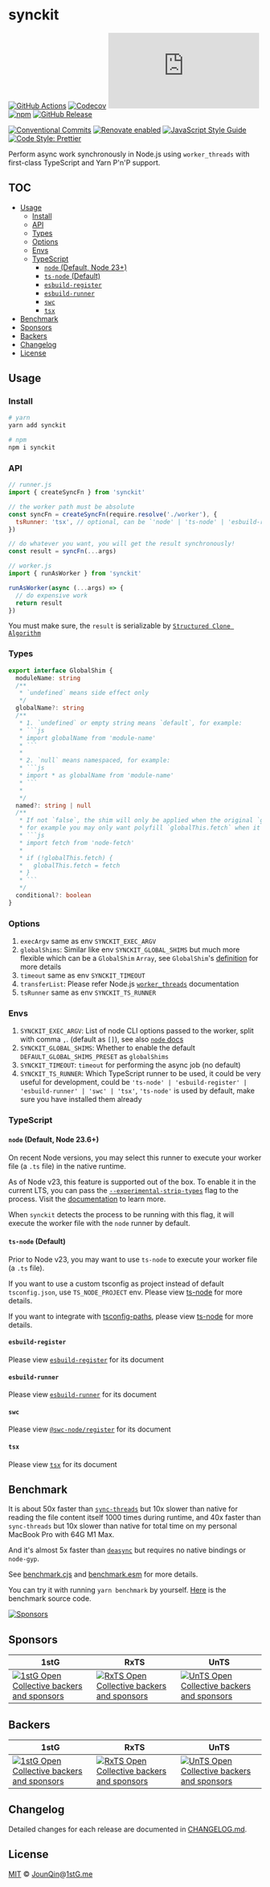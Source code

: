 # synckit

[![GitHub Actions](https://github.com/un-ts/synckit/workflows/CI/badge.svg)](https://github.com/un-ts/synckit/actions/workflows/ci.yml)
[![Codecov](https://img.shields.io/codecov/c/github/un-ts/synckit.svg)](https://codecov.io/gh/un-ts/synckit)
[![type-coverage](https://img.shields.io/badge/dynamic/json.svg?label=type-coverage&prefix=%E2%89%A5&suffix=%&query=$.typeCoverage.atLeast&uri=https%3A%2F%2Fraw.githubusercontent.com%2Fun-ts%2Fsynckit%2Fmain%2Fpackage.json)](https://github.com/plantain-00/type-coverage)
[![npm](https://img.shields.io/npm/v/synckit.svg)](https://www.npmjs.com/package/synckit)
[![GitHub Release](https://img.shields.io/github/release/un-ts/synckit)](https://github.com/un-ts/synckit/releases)

[![Conventional Commits](https://img.shields.io/badge/conventional%20commits-1.0.0-yellow.svg)](https://conventionalcommits.org)
[![Renovate enabled](https://img.shields.io/badge/renovate-enabled-brightgreen.svg)](https://renovatebot.com)
[![JavaScript Style Guide](https://img.shields.io/badge/code_style-standard-brightgreen.svg)](https://standardjs.com)
[![Code Style: Prettier](https://img.shields.io/badge/code_style-prettier-ff69b4.svg)](https://github.com/prettier/prettier)

Perform async work synchronously in Node.js using `worker_threads` with first-class TypeScript and Yarn P'n'P support.

## TOC <!-- omit in toc -->

- [Usage](#usage)
  - [Install](#install)
  - [API](#api)
  - [Types](#types)
  - [Options](#options)
  - [Envs](#envs)
  - [TypeScript](#typescript)
    - [`node` (Default, Node 23+)](#node-default-node-23)
    - [`ts-node` (Default)](#ts-node-default)
    - [`esbuild-register`](#esbuild-register)
    - [`esbuild-runner`](#esbuild-runner)
    - [`swc`](#swc)
    - [`tsx`](#tsx)
- [Benchmark](#benchmark)
- [Sponsors](#sponsors)
- [Backers](#backers)
- [Changelog](#changelog)
- [License](#license)

## Usage

### Install

```sh
# yarn
yarn add synckit

# npm
npm i synckit
```

### API

```js
// runner.js
import { createSyncFn } from 'synckit'

// the worker path must be absolute
const syncFn = createSyncFn(require.resolve('./worker'), {
  tsRunner: 'tsx', // optional, can be `'node' | 'ts-node' | 'esbuild-register' | 'esbuild-runner' | 'tsx'`
})

// do whatever you want, you will get the result synchronously!
const result = syncFn(...args)
```

```js
// worker.js
import { runAsWorker } from 'synckit'

runAsWorker(async (...args) => {
  // do expensive work
  return result
})
```

You must make sure, the `result` is serializable by [`Structured Clone Algorithm`](https://developer.mozilla.org/en-US/docs/Web/API/Web_Workers_API/Structured_clone_algorithm)

### Types

````ts
export interface GlobalShim {
  moduleName: string
  /**
   * `undefined` means side effect only
   */
  globalName?: string
  /**
   * 1. `undefined` or empty string means `default`, for example:
   * ```js
   * import globalName from 'module-name'
   * ```
   *
   * 2. `null` means namespaced, for example:
   * ```js
   * import * as globalName from 'module-name'
   * ```
   *
   */
  named?: string | null
  /**
   * If not `false`, the shim will only be applied when the original `globalName` unavailable,
   * for example you may only want polyfill `globalThis.fetch` when it's unavailable natively:
   * ```js
   * import fetch from 'node-fetch'
   *
   * if (!globalThis.fetch) {
   *   globalThis.fetch = fetch
   * }
   * ```
   */
  conditional?: boolean
}
````

### Options

1. `execArgv` same as env `SYNCKIT_EXEC_ARGV`
2. `globalShims`: Similar like env `SYNCKIT_GLOBAL_SHIMS` but much more flexible which can be a `GlobalShim` `Array`, see `GlobalShim`'s [definition](#types) for more details
3. `timeout` same as env `SYNCKIT_TIMEOUT`
4. `transferList`: Please refer Node.js [`worker_threads`](https://nodejs.org/api/worker_threads.html#:~:text=Default%3A%20true.-,transferList,-%3CObject%5B%5D%3E%20If) documentation
5. `tsRunner` same as env `SYNCKIT_TS_RUNNER`

### Envs

1. `SYNCKIT_EXEC_ARGV`: List of node CLI options passed to the worker, split with comma `,`. (default as `[]`), see also [`node` docs](https://nodejs.org/api/worker_threads.html)
2. `SYNCKIT_GLOBAL_SHIMS`: Whether to enable the default `DEFAULT_GLOBAL_SHIMS_PRESET` as `globalShims`
3. `SYNCKIT_TIMEOUT`: `timeout` for performing the async job (no default)
4. `SYNCKIT_TS_RUNNER`: Which TypeScript runner to be used, it could be very useful for development, could be `'ts-node' | 'esbuild-register' | 'esbuild-runner' | 'swc' | 'tsx'`, `'ts-node'` is used by default, make sure you have installed them already

### TypeScript

#### `node` (Default, Node 23.6+)

On recent Node versions, you may select this runner to execute your worker file (a `.ts` file) in the native runtime.

As of Node v23, this feature is supported out of the box. To enable it in the current LTS, you can pass the [`--experimental-strip-types`](https://nodejs.org/docs/latest-v22.x/api/typescript.html#type-stripping) flag to the process. Visit the [documentation](https://nodejs.org/docs/latest/api/typescript.html#type-stripping) to learn more.

When `synckit` detects the process to be running with this flag, it will execute the worker file with the `node` runner by default.

#### `ts-node` (Default)

Prior to Node v23, you may want to use `ts-node` to execute your worker file (a `.ts` file).

If you want to use a custom tsconfig as project instead of default `tsconfig.json`, use `TS_NODE_PROJECT` env. Please view [ts-node](https://github.com/TypeStrong/ts-node#tsconfig) for more details.

If you want to integrate with [tsconfig-paths](https://www.npmjs.com/package/tsconfig-paths), please view [ts-node](https://github.com/TypeStrong/ts-node#paths-and-baseurl) for more details.

#### `esbuild-register`

Please view [`esbuild-register`][] for its document

#### `esbuild-runner`

Please view [`esbuild-runner`][] for its document

#### `swc`

Please view [`@swc-node/register`][] for its document

#### `tsx`

Please view [`tsx`][] for its document

## Benchmark

It is about 50x faster than [`sync-threads`](https://github.com/lambci/sync-threads) but 10x slower than native for reading the file content itself 1000 times during runtime, and 40x faster than `sync-threads` but 10x slower than native for total time on my personal MacBook Pro with 64G M1 Max.

And it's almost 5x faster than [`deasync`](https://github.com/abbr/deasync) but requires no native bindings or `node-gyp`.

See [benchmark.cjs](./benchmarks/benchmark.cjs.txt) and [benchmark.esm](./benchmarks/benchmark.esm.txt) for more details.

You can try it with running `yarn benchmark` by yourself. [Here](./benchmarks/benchmark.js) is the benchmark source code.

[![Sponsors](https://raw.githubusercontent.com/1stG/static/master/sponsors.svg)](https://github.com/sponsors/JounQin)

## Sponsors

| 1stG                                                                                                                               | RxTS                                                                                                                               | UnTS                                                                                                                               |
| ---------------------------------------------------------------------------------------------------------------------------------- | ---------------------------------------------------------------------------------------------------------------------------------- | ---------------------------------------------------------------------------------------------------------------------------------- |
| [![1stG Open Collective backers and sponsors](https://opencollective.com/1stG/organizations.svg)](https://opencollective.com/1stG) | [![RxTS Open Collective backers and sponsors](https://opencollective.com/rxts/organizations.svg)](https://opencollective.com/rxts) | [![UnTS Open Collective backers and sponsors](https://opencollective.com/unts/organizations.svg)](https://opencollective.com/unts) |

## Backers

| 1stG                                                                                                                             | RxTS                                                                                                                             | UnTS                                                                                                                             |
| -------------------------------------------------------------------------------------------------------------------------------- | -------------------------------------------------------------------------------------------------------------------------------- | -------------------------------------------------------------------------------------------------------------------------------- |
| [![1stG Open Collective backers and sponsors](https://opencollective.com/1stG/individuals.svg)](https://opencollective.com/1stG) | [![RxTS Open Collective backers and sponsors](https://opencollective.com/rxts/individuals.svg)](https://opencollective.com/rxts) | [![UnTS Open Collective backers and sponsors](https://opencollective.com/unts/individuals.svg)](https://opencollective.com/unts) |

## Changelog

Detailed changes for each release are documented in [CHANGELOG.md](./CHANGELOG.md).

## License

[MIT][] © [JounQin][]@[1stG.me][]

[`esbuild-register`]: https://github.com/egoist/esbuild-register
[`esbuild-runner`]: https://github.com/folke/esbuild-runner
[`@swc-node/register`]: https://github.com/swc-project/swc-node/tree/master/packages/register
[`tsx`]: https://github.com/esbuild-kit/tsx
[1stg.me]: https://www.1stg.me
[jounqin]: https://GitHub.com/JounQin
[mit]: http://opensource.org/licenses/MIT
